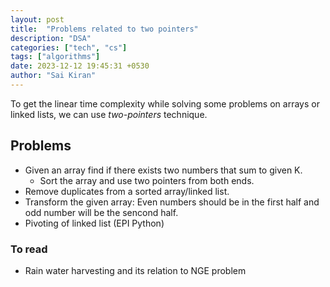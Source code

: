 ```yaml
---
layout: post
title:  "Problems related to two pointers"
description: "DSA"
categories: ["tech", "cs"]
tags: ["algorithms"]
date: 2023-12-12 19:45:31 +0530
author: "Sai Kiran"
---
```


To get the linear time complexity while solving some problems on arrays or linked lists, we can use _two-pointers_ technique.

## Problems

- Given an array find if there exists two numbers that sum to given K.
  - Sort the array and use two pointers from both ends.
- Remove duplicates from a sorted array/linked list.
- Transform the given array: Even numbers should be in the first half and odd number will be the sencond half.
- Pivoting of linked list (EPI Python)


### To read

- Rain water harvesting and its relation to NGE problem
